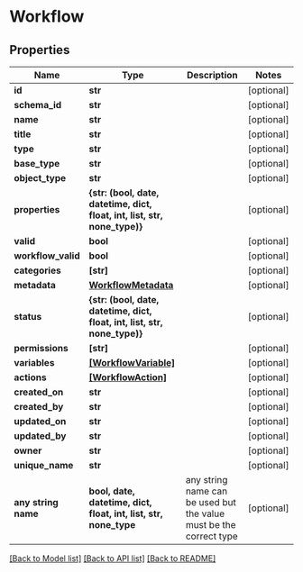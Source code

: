 # Workflow


## Properties
Name | Type | Description | Notes
------------ | ------------- | ------------- | -------------
**id** | **str** |  | [optional] 
**schema_id** | **str** |  | [optional] 
**name** | **str** |  | [optional] 
**title** | **str** |  | [optional] 
**type** | **str** |  | [optional] 
**base_type** | **str** |  | [optional] 
**object_type** | **str** |  | [optional] 
**properties** | **{str: (bool, date, datetime, dict, float, int, list, str, none_type)}** |  | [optional] 
**valid** | **bool** |  | [optional] 
**workflow_valid** | **bool** |  | [optional] 
**categories** | **[str]** |  | [optional] 
**metadata** | [**WorkflowMetadata**](WorkflowMetadata.md) |  | [optional] 
**status** | **{str: (bool, date, datetime, dict, float, int, list, str, none_type)}** |  | [optional] 
**permissions** | **[str]** |  | [optional] 
**variables** | [**[WorkflowVariable]**](WorkflowVariable.md) |  | [optional] 
**actions** | [**[WorkflowAction]**](WorkflowAction.md) |  | [optional] 
**created_on** | **str** |  | [optional] 
**created_by** | **str** |  | [optional] 
**updated_on** | **str** |  | [optional] 
**updated_by** | **str** |  | [optional] 
**owner** | **str** |  | [optional] 
**unique_name** | **str** |  | [optional] 
**any string name** | **bool, date, datetime, dict, float, int, list, str, none_type** | any string name can be used but the value must be the correct type | [optional]

[[Back to Model list]](../README.md#documentation-for-models) [[Back to API list]](../README.md#documentation-for-api-endpoints) [[Back to README]](../README.md)


